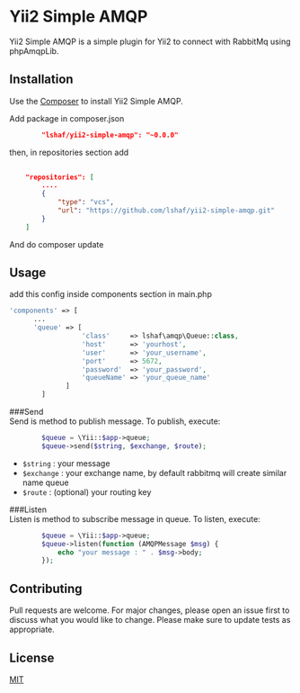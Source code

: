 # Yii2 Simple AMQP

Yii2 Simple AMQP is a simple plugin for Yii2 to connect with RabbitMq using phpAmqpLib.

## Installation

Use the [Composer](https://getcomposer.org/) to install Yii2 Simple AMQP.

Add package in composer.json 

```json
        "lshaf/yii2-simple-amqp": "~0.0.0"
```

then, in repositories section add 

```json
        
    "repositories": [
        ....
        {
            "type": "vcs",
            "url": "https://github.com/lshaf/yii2-simple-amqp.git"
        }
    ]
```
And do composer update 

## Usage

add this config inside components section in main.php 

```php
'components' => [
      ...
      'queue' => [
                  'class'     => lshaf\amqp\Queue::class,
                  'host'      => 'yourhost',
                  'user'      => 'your_username',
                  'port'      => 5672,
                  'password'  => 'your_password',
                  'queueName' => 'your_queue_name'
              ]
        ]
```

###Send  
Send is method to publish message. To publish, execute:
```php
        $queue = \Yii::$app->queue;
        $queue->send($string, $exchange, $route);
```

- `$string` : your message
- `$exchange` : your exchange name, by default rabbitmq will create similar name queue
- `$route` : (optional) your routing key

###Listen  
Listen is method to subscribe message in queue. To listen, execute:
```php
        $queue = \Yii::$app->queue;
        $queue->listen(function (AMQPMessage $msg) {
            echo "your message : " . $msg->body;
        });
```
## Contributing
Pull requests are welcome. For major changes, please open an issue first to discuss what you would like to change.
Please make sure to update tests as appropriate.

## License
[MIT](https://choosealicense.com/licenses/mit/)